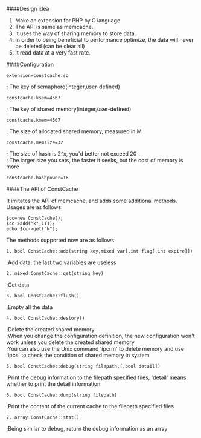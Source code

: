 ####Design idea  

1. Make an extension for PHP by C language  
2. The API is same as memcache.  
3. It uses the way of sharing memory to store data.  
4. In order to being beneficial to performance optimize, the data will never be deleted (can be clear all)  
5. It read data at a very fast rate.

####Configuration  

    extension=constcache.so  
 ; The key of semaphore(integer,user-defined)  

    constcache.ksem=4567  
 ; The key of shared memory(integer,user-defined)  

    constcache.kmem=4567  
 ; The size of allocated shared memory, measured in M  

    constcache.memsize=32  
 ; The size of hash is 2^x, you'd better not exceed 20  
 ; The larger size you sets, the faster it seeks, but the cost of memory is more  

    constcache.hashpower=16

####The API of ConstCache  

It imitates the API of memcache, and adds some additional methods. Usages are as follows:  

    $cc=new ConstCache();
    $cc->add("k",111);
    echo $cc->get("k");

The methods supported now are as follows:  

    1. bool ConstCache::add(string key,mixed var[,int flag[,int expire]])  
 ;Add data, the last two variables are useless  

    2. mixed ConstCache::get(string key)
 ;Get data  

    3. bool ConstCache::flush()
 ;Empty all the data  

    4. bool ConstCache::destory()
 ;Delete the created shared memory  
 ;When you change the configuration definition, the new configuration won't work unless you delete the created shared memory  
 ;You can also use the Unix command 'ipcrm' to delete memory and use 'ipcs' to check the condition of shared memory in system  

    5. bool ConstCache::debug(string filepath,[,bool detail])
 ;Print the debug information to the filepath specified files, 'detail' means whether to print the detail information  
 
    6. bool ConstCache::dump(string filepath)
 ;Print the content of the current cache to the filepath specified files  

    7. array ConstCache::stat()
 ;Being similar to debug, return the debug information as an array  


